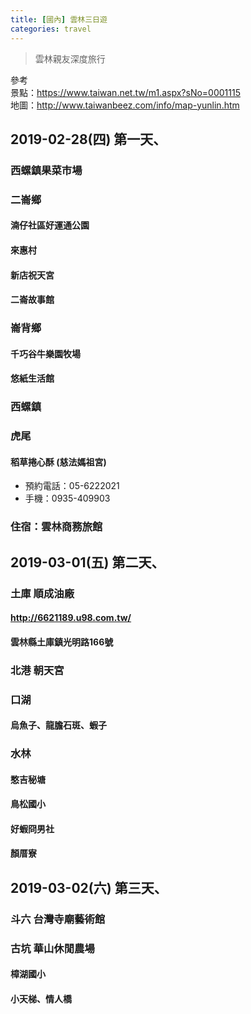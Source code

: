 ```yaml
---
title: [國內] 雲林三日遊
categories: travel
---
```

> 雲林親友深度旅行

參考  
景點：https://www.taiwan.net.tw/m1.aspx?sNo=0001115  
地圖：http://www.taiwanbeez.com/info/map-yunlin.htm


## 2019-02-28(四) 第一天、 
### 西螺鎮果菜市場 
<!-- ### 西螺老街
#### 蕭家蔥油粿，隔壁的九層粿
* 雲林縣西螺鎮建興路272號
#### 琴連碗粿
* 雲林縣西螺鎮延平路75號 -->
<!-- ### 西螺大橋  -->
### 二崙鄉
#### 湳仔社區好運通公園
#### 來惠村
####  新店祝天宮
#### 二崙故事館
### 崙背鄉
#### 千巧谷牛樂園牧場
#### 悠紙生活館
### 西螺鎮

### 虎尾
#### 稻草捲心酥 (慈法媽祖宮)
* 預約電話：05-6222021
* 手機：0935-409903
### 住宿：雲林商務旅館


## 2019-03-01(五) 第二天、
### 土庫 順成油廠 
#### http://6621189.u98.com.tw/ 
#### 雲林縣土庫鎮光明路166號
### 北港 朝天宮
### 口湖
#### 烏魚子、龍膽石斑、蝦子
### 水林
#### 憨吉秘塘
#### 鳥松國小
#### 好蝦冏男社
#### 顏厝寮


## 2019-03-02(六) 第三天、
### 斗六 台灣寺廟藝術館
### 古坑 華山休閒農場
#### 樟湖國小
#### 小天梯、情人橋